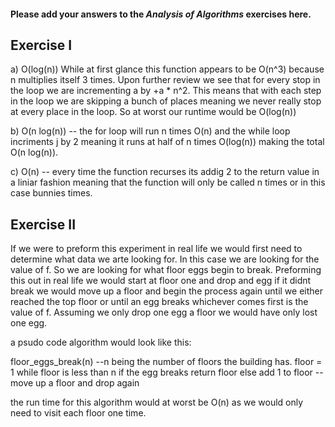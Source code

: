 #### Please add your answers to the ***Analysis of  Algorithms*** exercises here.

## Exercise I

a) O(log(n)) While at first glance this function appears to be O(n^3) because n multiplies itself 3 times. Upon further review we see that for every stop in the loop we are incrementing a by +a * n^2. This means that with each step in the loop we are skipping a bunch of places meaning we never really stop at every place in the loop. So at worst our runtime would be O(log(n))


b) O(n log(n)) -- the for loop will run n times O(n) and the while loop incriments j by 2 meaning it runs at half of n times O(log(n)) making the total O(n log(n)).


c) O(n) -- every time the function recurses its addig 2 to the return value in a liniar fashion meaning that the function will only be called n times or in this case bunnies times.

## Exercise II

If we were to preform this experiment in real life we would first need to determine what data we arte looking for. In this case we are looking for the value of f. So we are looking for what floor eggs begin to break. Preforming this out in real life we would start at floor one and drop and egg if it didnt break we would move up a floor and begin the process again until we either reached the top floor or until an egg breaks whichever comes first is the value of f. Assuming we only drop one egg a floor we would have only lost one egg. 

a psudo code algorithm would look like this:

floor_eggs_break(n) --n being the number of floors the building has.
    floor = 1
    while floor is less than n
        if the egg breaks
            return floor
        else
            add 1 to floor --move up a floor and drop again

the run time for this algorithm would at worst be O(n) as we would only need to visit each floor one time.
